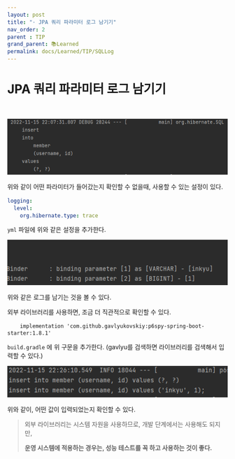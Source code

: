 ```yaml
---
layout: post
title: "· JPA 쿼리 파라미터 로그 남기기"
nav_order: 2
parent : TIP
grand_parent: 📚Learned
permalink: docs/Learned/TIP/SQLLog
---
```


# JPA 쿼리 파라미터 로그 남기기

<br>


<p align="center">
<img src="https://raw.githubusercontent.com/buinq/imageServer/main/img/image-20221115221939500.png" alt="image-20221115221939500" style="zoom:150%;" />
</p>


위와 같이 어떤 파라미터가 들어갔는지 확인할 수 없을때, 사용할 수 있는 설정이 있다.

```yaml
logging:
  level:
    org.hibernate.type: trace
```

`yml` 파일에 위와 같은 설정을 추가한다.


<p align="center">
<img src="https://raw.githubusercontent.com/buinq/imageServer/main/img/image-20221115222310105.png" alt="image-20221115222310105" style="zoom: 150%;" />
</p>


위와 같은 로그를 남기는 것을 볼 수 있다.

외부 라이브러리를 사용하면, 조금 더 직관적으로 확인할 수 있다.

```
    implementation 'com.github.gavlyukovskiy:p6spy-spring-boot-starter:1.8.1'
```

`build.gradle` 에 위 구문을 추가한다. (gavlyu를 검색하면 라이브러리를 검색해서 입력할 수 있다.)


<p align="center">
<img src="https://raw.githubusercontent.com/buinq/imageServer/main/img/image-20221115222638762.png" alt="image-20221115222638762" style="zoom:150%;" />
</p>


위와 같이, 어떤 값이 입력되었는지 확인할 수 있다.

> 외부 라이브러리는 시스템 자원을 사용하므로, 개발 단계에서는 사용해도 되지만, 
> 
> **운영 시스템에 적용하는 경우는, 성능 테스트를 꼭 하고 사용하는 것이 좋다.**
